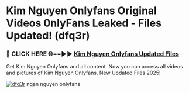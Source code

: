 # Kim Nguyen Onlyfans Original Videos 0nlyFans Leaked - Files Updated! (dfq3r)

<h3>🔴 CLICK HERE 🌐==►► <a href="https://tinyurl.com/4seja8ks" rel="nofollow">Kim Nguyen Onlyfans Updated Files</a></h3>

Get Kim Nguyen Onlyfans and all content. Now you can access all videos and pictures of Kim Nguyen Onlyfans. New Updated Files 2025!

[![dfq3r](https://i.imgur.com/EWjZXRe.gif)](https://tinyurl.com/4seja8ks)
ngan nguyen onlyfans